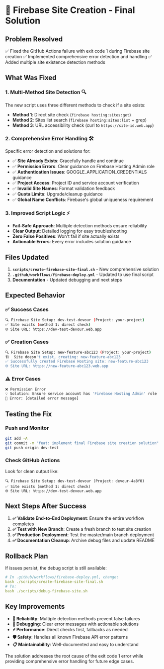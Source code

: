 # 🎯 Firebase Site Creation - Final Solution

## Problem Resolved
✅ Fixed the GitHub Actions failure with exit code 1 during Firebase site creation
✅ Implemented comprehensive error detection and handling
✅ Added multiple site existence detection methods

## What Was Fixed

### 1. **Multi-Method Site Detection** 🔍
The new script uses three different methods to check if a site exists:
- **Method 1**: Direct site check (`firebase hosting:sites:get`)
- **Method 2**: Sites list search (`firebase hosting:sites:list` + grep)
- **Method 3**: URL accessibility check (curl to `https://site-id.web.app`)

### 2. **Comprehensive Error Handling** 🛠️
Specific error detection and solutions for:
- ✅ **Site Already Exists**: Gracefully handle and continue
- ✅ **Permission Errors**: Clear guidance on Firebase Hosting Admin role
- ✅ **Authentication Issues**: GOOGLE_APPLICATION_CREDENTIALS guidance
- ✅ **Project Access**: Project ID and service account verification
- ✅ **Invalid Site Names**: Format validation feedback
- ✅ **Quota Limits**: Upgrade/cleanup guidance
- ✅ **Global Name Conflicts**: Firebase's global uniqueness requirement

### 3. **Improved Script Logic** ⚡
- **Fail-Safe Approach**: Multiple detection methods ensure reliability
- **Clear Output**: Detailed logging for easy troubleshooting
- **Zero False Positives**: Won't fail if site actually exists
- **Actionable Errors**: Every error includes solution guidance

## Files Updated

1. **`scripts/create-firebase-site-final.sh`** - New comprehensive solution
2. **`.github/workflows/firebase-deploy.yml`** - Updated to use final script
3. **Documentation** - Updated debugging and next steps

## Expected Behavior

### ✅ **Success Cases**
```bash
🔍 Firebase Site Setup: dev-test-devour (Project: your-project)
✅ Site exists (method 1: direct check)
🌐 Site URL: https://dev-test-devour.web.app
```

### ✅ **Creation Cases**
```bash
🔍 Firebase Site Setup: new-feature-abc123 (Project: your-project)
🏗️  Site doesn't exist, creating: new-feature-abc123
✅ Successfully created Firebase Hosting site: new-feature-abc123
🌐 Site URL: https://new-feature-abc123.web.app
```

### ⚠️ **Error Cases**
```bash
❌ Permission Error
💡 Solution: Ensure service account has 'Firebase Hosting Admin' role
📝 Error: [detailed error message]
```

## Testing the Fix

### Push and Monitor
```bash
git add -A
git commit -m "feat: implement final Firebase site creation solution"
git push origin dev-test
```

### Check GitHub Actions
Look for clean output like:
```
🔍 Firebase Site Setup: dev-test-devour (Project: devour-4a8f0)
✅ Site exists (method 1: direct check)
🌐 Site URL: https://dev-test-devour.web.app
```

## Next Steps After Success

1. **✅ Validate End-to-End Deployment**: Ensure the entire workflow completes
2. **✅ Test with New Branch**: Create a fresh branch to test site creation
3. **✅ Production Deployment**: Test the master/main branch deployment
4. **✅ Documentation Cleanup**: Archive debug files and update README

## Rollback Plan

If issues persist, the debug script is still available:
```yaml
# In .github/workflows/firebase-deploy.yml, change:
bash ./scripts/create-firebase-site-final.sh
# To:
bash ./scripts/debug-firebase-site.sh
```

## Key Improvements

- **🎯 Reliability**: Multiple detection methods prevent false failures
- **🔧 Debugging**: Clear error messages with actionable solutions
- **⚡ Performance**: Direct checks first, fallbacks as needed
- **🛡️ Safety**: Handles all known Firebase API error patterns
- **📋 Maintainability**: Well-documented and easy to understand

The solution addresses the root cause of the exit code 1 error while providing comprehensive error handling for future edge cases.
